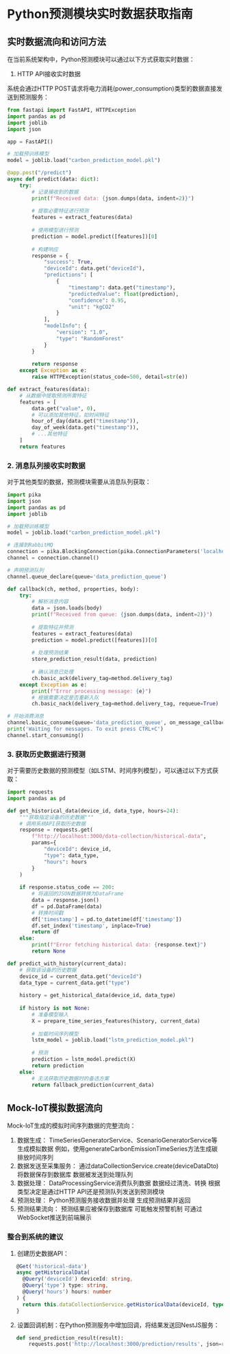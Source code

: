 # Python预测模块实时数据获取指南

## 实时数据流向和访问方法

在当前系统架构中，Python预测模块可以通过以下方式获取实时数据：

1. HTTP API接收实时数据

系统会通过HTTP POST请求将电力消耗(power_consumption)类型的数据直接发送到预测服务：

```python
from fastapi import FastAPI, HTTPException
import pandas as pd
import joblib
import json

app = FastAPI()

# 加载预训练模型
model = joblib.load("carbon_prediction_model.pkl")

@app.post("/predict")
async def predict(data: dict):
    try:
        # 记录接收到的数据
        print(f"Received data: {json.dumps(data, indent=2)}")
        
        # 提取必要特征进行预测
        features = extract_features(data)
        
        # 使用模型进行预测
        prediction = model.predict([features])[0]
        
        # 构建响应
        response = {
            "success": True,
            "deviceId": data.get("deviceId"),
            "predictions": [
                {
                    "timestamp": data.get("timestamp"),
                    "predictedValue": float(prediction),
                    "confidence": 0.95,
                    "unit": "kgCO2"
                }
            ],
            "modelInfo": {
                "version": "1.0",
                "type": "RandomForest" 
            }
        }
        
        return response
    except Exception as e:
        raise HTTPException(status_code=500, detail=str(e))

def extract_features(data):
    # 从数据中提取预测所需特征
    features = [
        data.get("value", 0),
        # 可以添加其他特征，如时间特征
        hour_of_day(data.get("timestamp")),
        day_of_week(data.get("timestamp")),
        # ...其他特征
    ]
    return features
```

### 2. 消息队列接收实时数据
对于其他类型的数据，预测模块需要从消息队列获取：
```python
import pika
import json
import pandas as pd
import joblib

# 加载预训练模型
model = joblib.load("carbon_prediction_model.pkl")

# 连接到RabbitMQ
connection = pika.BlockingConnection(pika.ConnectionParameters('localhost'))
channel = connection.channel()

# 声明预测队列
channel.queue_declare(queue='data_prediction_queue')

def callback(ch, method, properties, body):
    try:
        # 解析消息内容
        data = json.loads(body)
        print(f"Received from queue: {json.dumps(data, indent=2)}")
        
        # 提取特征并预测
        features = extract_features(data)
        prediction = model.predict([features])[0]
        
        # 处理预测结果
        store_prediction_result(data, prediction)
        
        # 确认消息已处理
        ch.basic_ack(delivery_tag=method.delivery_tag)
    except Exception as e:
        print(f"Error processing message: {e}")
        # 根据需要决定是否重新入队
        ch.basic_nack(delivery_tag=method.delivery_tag, requeue=True)

# 开始消费消息
channel.basic_consume(queue='data_prediction_queue', on_message_callback=callback)
print('Waiting for messages. To exit press CTRL+C')
channel.start_consuming()
```

### 3. 获取历史数据进行预测
对于需要历史数据的预测模型（如LSTM、时间序列模型），可以通过以下方式获取：
```python
import requests
import pandas as pd

def get_historical_data(device_id, data_type, hours=24):
    """获取指定设备的历史数据"""
    # 调用系统API获取历史数据
    response = requests.get(
        f"http://localhost:3000/data-collection/historical-data",
        params={
            "deviceId": device_id,
            "type": data_type,
            "hours": hours
        }
    )
    
    if response.status_code == 200:
        # 将返回的JSON数据转换为DataFrame
        data = response.json()
        df = pd.DataFrame(data)
        # 转换时间戳
        df['timestamp'] = pd.to_datetime(df['timestamp'])
        df.set_index('timestamp', inplace=True)
        return df
    else:
        print(f"Error fetching historical data: {response.text}")
        return None

def predict_with_history(current_data):
    # 获取该设备的历史数据
    device_id = current_data.get("deviceId")
    data_type = current_data.get("type")
    
    history = get_historical_data(device_id, data_type)
    
    if history is not None:
        # 准备模型输入
        X = prepare_time_series_features(history, current_data)
        
        # 加载时间序列模型
        lstm_model = joblib.load("lstm_prediction_model.pkl")
        
        # 预测
        prediction = lstm_model.predict(X)
        return prediction
    else:
        # 无法获取历史数据时的备选方案
        return fallback_prediction(current_data)
```


## Mock-IoT模拟数据流向
Mock-IoT生成的模拟时间序列数据的完整流向：
1. 数据生成：
    TimeSeriesGeneratorService、ScenarioGeneratorService等生成模拟数据
    例如，使用generateCarbonEmissionTimeSeries方法生成碳排放时间序列
2. 数据发送至采集服务：
    通过dataCollectionService.create(deviceDataDto)将数据保存到数据库
    数据被发送到处理队列
3. 数据处理：
    DataProcessingService消费队列数据
    数据经过清洗、转换
    根据类型决定是通过HTTP API还是预测队列发送到预测模块
4. 预测处理：
    Python预测服务接收数据并处理
    生成预测结果并返回
5. 预测结果流向：
    预测结果应被保存到数据库
    可能触发预警机制
    可通过WebSocket推送到前端展示

### 整合到系统的建议
1. 创建历史数据API：
```typescript
   @Get('historical-data')
   async getHistoricalData(
     @Query('deviceId') deviceId: string,
     @Query('type') type: string,
     @Query('hours') hours: number
   ) {
     return this.dataCollectionService.getHistoricalData(deviceId, type, hours);
   }
```
2. 设置回调机制：在Python预测服务中增加回调，将结果发送回NestJS服务：
```python
   def send_prediction_result(result):
       requests.post('http://localhost:3000/prediction/results', json=result)
```